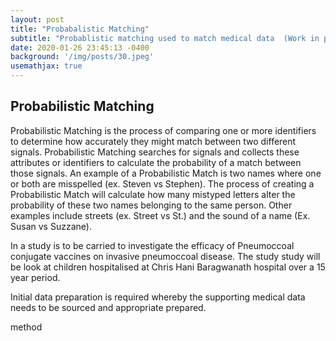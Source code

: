 ```yaml
---
layout: post
title: "Probabalistic Matching"
subtitle: "Probablistic matching used to match medical data  (Work in progress)"
date: 2020-01-26 23:45:13 -0400
background: '/img/posts/30.jpeg'
usemathjax: true
---
```


## Probabilistic Matching

Probabilistic Matching is the process of comparing one or more identifiers to determine how accurately they might match between two different signals. Probabilistic Matching searches for signals and collects these attributes or identifiers to calculate the probability of a match between those signals. An example of a Probabilistic Match is two names where one or both are misspelled (ex. Steven vs Stephen). The process of creating a Probabilistic Match will calculate how many mistyped letters alter the probability of these two names belonging to the same person. Other examples include streets (ex. Street vs St.) and the sound of a name (Ex. Susan vs Suzzane).



In a study is to be carried to investigate the efficacy of Pneumoccoal conjugate vaccines on invasive pneumoccoal disease. The study study will be look at children hospitalised at Chris Hani Baragwanath hospital over a 15 year period.

Initial data preparation is required whereby the supporting medical data needs to be sourced and appropriate prepared.



method